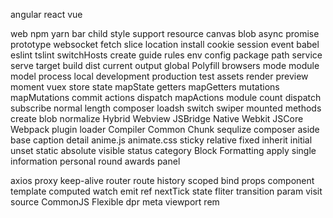   
 angular
 react
 vue
 
 
 web
 npm
 yarn
 bar
 child
 style
 support
 resource
 canvas
 blob
 async
 promise
 prototype
 websocket
 fetch
 slice
 location
 install
 cookie
 session
 event
 babel
 eslint
 tslint
 switchHosts
 create
 guide
 rules
 env
 config
 package
 path
 service
 serve
 target
 build
 dist
 current
 output
 global
 Polyfill
 browsers
 mode
 module
 model
 process
 local
 development
 production
 test
 assets
 render
 preview
 moment
 vuex
 store
 state
 mapState
 getters
 mapGetters
 mutations
 mapMutations
 commit
 actions
 dispatch
 mapActions
 module
 count
 dispatch
 subscribe
 normal
 length 
 composer
 loadsh
 switch
 swiper
 mounted
 methods
 create
 blob
 normalize
 Hybrid
 Webview 
 JSBridge
 Native 
 Webkit
 JSCore 
 Webpack
 plugin
 loader
 Compiler
 Common
 Chunk
 sequlize
 composer 
 aside
 base
 caption
 detail
 anime.js
 animate.css
 sticky
 relative
 fixed
 inherit
 initial
 unset
 static
 absolute
 visible
 status
 category
 Block
 Formatting
 apply
 single
 information
 personal
 round
 awards
 panel
 
 axios
 proxy
 keep-alive
 router
 route
 history
 scoped
 bind
 props
 component
 template
 computed
 watch
 emit
 ref
 nextTick
 state
 fliter
 transition
 param
 visit
 source
 CommonJS
 Flexible
 dpr
 meta
 viewport
 rem
 
 
 
 
 
